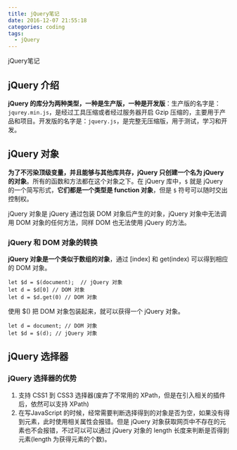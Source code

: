 ```yaml
---
title: jQuery笔记
date: 2016-12-07 21:55:18
categories: coding
tags:
  - jQuery
---
```

jQuery笔记

## jQuery 介绍

**jQuery 的库分为两种类型，一种是生产版，一种是开发版**：生产版的名字是：`jqurey.min.js`，是经过工具压缩或者经过服务器开启 Gzip 压缩的，主要用于产品和项目。开发版的名字是：`jquery.js`，是完整无压缩版，用于测试，学习和开发。

## jQuery 对象

**为了不污染顶级变量，并且能够与其他库共存，jQuery 只创建一个名为 jQuery 的对象**。所有的函数和方法都在这个对象之下。在 jQuery 库中，`$` 就是  jQuery 的一个简写形式，**它们都是一个类型是 function 对象**，但是 `$` 符号可以随时交出控制权。

jQuery 对象是 jQuery 通过包装 DOM 对象后产生的对象，jQuery 对象中无法调用 DOM 对象的任何方法，同样 DOM 也无法使用 jQuery 的方法。

<!--more-->

### jQuery 和 DOM 对象的转换

**jQuery 对象是一个类似于数组的对象**，通过 [index] 和 get(index) 可以得到相应的 DOM 对象。

	let $d = $(document);  // jQuery 对象
	let d = $d[0] // DOM 对象
	let d = $d.get(0) // DOM 对象

使用 $() 把 DOM 对象包装起来，就可以获得一个 jQuery 对象。

	let d = document; // DOM 对象
	let $d = $(d); // jQuery 对象 

## jQuery 选择器

### jQuery 选择器的优势

1. 支持 CSS1 到 CSS3 选择器(废弃了不常用的 XPath，但是在引入相关的插件后，依然可以支持 XPath)
2. 在写JavaScript 的时候，经常需要判断选择得到的对象是否为空，如果没有得到元素，此时使用相关属性会报错。但是 jQuery 对象获取网页中不存在的元素也不会报错，不过可以可以通过 jQuery  对象的 length 长度来判断是否得到元素(length 为获得元素的个数)。













